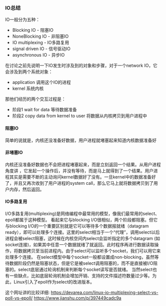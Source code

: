 ### IO总结
IO一般分为五种：
- Blocking IO - 阻塞IO
- NoneBlocking IO - 非阻塞IO
- IO multiplexing - IO多路复用
- signal driven IO - 信号驱动IO
- asynchronous IO - 异步IO

在讨论之前先说明一下IO发生时涉及到的对象和步骤，对于一个network IO，它会涉及到两个系统对象：
- application 调用这个IO的进程
- kernel 系统内核

那他们经历的两个交互过程是：

- 阶段1 wait for data 等待数据准备
- 阶段2 copy data from kernel to user 将数据从内核拷贝到用户进程中

#### 阻塞IO
简单的说就是，内核还没准备好数据，用户进程就堵塞起来知道内核数据准备好

#### 非堵塞IO
内核还没准备好数据也不会把进程堵塞起来，而是立刻返回一个结果。从用户进程角度讲 ，它发起一个操作后，并没有等待，而是马上就得到了一个结果。用户进程其实是需要不断的主动询问kernel数据好了没有。一旦kernel中的数据准备好了，并且又再次收到了用户进程的system call，那么它马上就将数据拷贝到了用户内存，然后返回。

#### IO多路复用
I/O多路复用(multiplexing)是网络编程中最常用的模型，像我们最常用的select、epoll都属于这种模型。
看起来它与blocking I/O很相似，两个阶段都阻塞。但它与blocking I/O的一个重要区别就是它可以等待多个数据报就绪（datagram ready），即可以处理多个连接。这里的select相当于一个“代理”，调用select以后进程会被select阻塞，这时候在内核空间内select会监听指定的多个datagram (如socket连接)，如果其中任意一个数据就绪了就返回。此时程序再进行数据读取操作，将数据拷贝至当前进程内。由于select可以监听多个socket，我们可以用它来处理多个连接。
在select模型中每个socket一般都设置成non-blocking，虽然等待数据阶段仍然是阻塞状态，但是它是被select调用阻塞的，而不是直接被I/O阻塞的。select底层通过轮询机制来判断每个socket读写是否就绪。
当然select也有一些缺点，比如底层轮询机制会增加开销、支持的文件描述符数量过少等。为此，Linux引入了epoll作为select的改进版本。


这个网址讲的比较详细:
<https://devarea.com/linux-io-multiplexing-select-vs-poll-vs-epoll/>
<https://www.jianshu.com/p/397449cadc9a>

